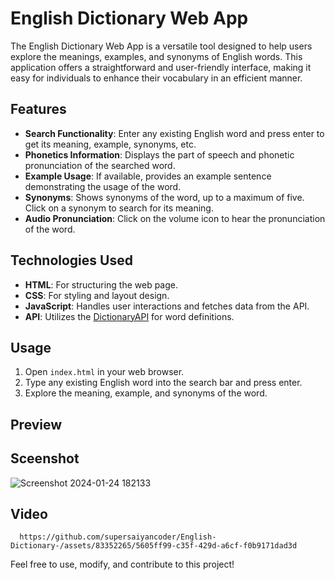 # English Dictionary Web App

The English Dictionary Web App is a versatile tool designed to help users explore the meanings, examples, and synonyms of English words. This application offers a straightforward and user-friendly interface, making it easy for individuals to enhance their vocabulary in an efficient manner.

## Features

- **Search Functionality**: Enter any existing English word and press enter to get its meaning, example, synonyms, etc.
- **Phonetics Information**: Displays the part of speech and phonetic pronunciation of the searched word.
- **Example Usage**: If available, provides an example sentence demonstrating the usage of the word.
- **Synonyms**: Shows synonyms of the word, up to a maximum of five. Click on a synonym to search for its meaning.
- **Audio Pronunciation**: Click on the volume icon to hear the pronunciation of the word.

## Technologies Used

- **HTML**: For structuring the web page.
- **CSS**: For styling and layout design.
- **JavaScript**: Handles user interactions and fetches data from the API.
- **API**: Utilizes the [DictionaryAPI](https://dictionaryapi.dev/) for word definitions.

## Usage

1. Open `index.html` in your web browser.
2. Type any existing English word into the search bar and press enter.
3. Explore the meaning, example, and synonyms of the word.

## Preview

  ## Sceenshot

  ![Screenshot 2024-01-24 182133](https://github.com/supersaiyancoder/English-Dictionary-/assets/83352265/e95e48e5-6817-4ca3-89ae-2f4fec0de5a6)


  ## Video

      https://github.com/supersaiyancoder/English-Dictionary-/assets/83352265/5605ff99-c35f-429d-a6cf-f0b9171dad3d


  

Feel free to use, modify, and contribute to this project!
